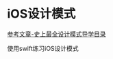 # iOS设计模式

[参考文章-史上最全设计模式导学目录](https://blog.csdn.net/lovelion/article/details/17517213)

使用swift练习iOS设计模式

